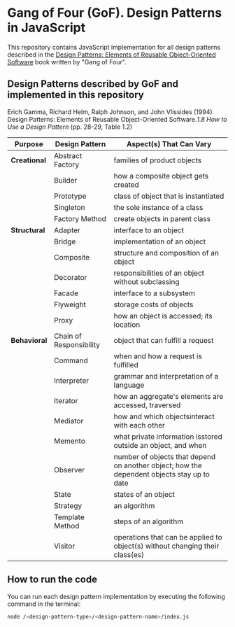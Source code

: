 # Gang of Four (GoF). Design Patterns in JavaScript
This repository contains JavaScript implementation for all design patterns described in the [Design Patterns: Elements of Reusable Object-Oriented Software](https://en.wikipedia.org/wiki/Design_Patterns) book written by "Gang of Four".

## Design Patterns described by GoF and implemented in this repository
Erich Gamma, Richard Helm, Ralph Johnson, and John Vlissides (1994). Design Patterns: Elements of Reusable Object-Oriented Software._1.8 How to Use a Design Pattern_ (pp. 28-29, Table 1.2)

| **Purpose**    | **Design Pattern**      | **Aspect(s) That Can Vary**                                                                |
|----------------|-------------------------|--------------------------------------------------------------------------------------------|
| **Creational** | Abstract Factory        | families of product objects                                                                |
|                | Builder                 | how a composite object gets created                                                        |
|                | Prototype               | class of object that is instantiated                                                       |
|                | Singleton               | the sole instance of a class                                                               |
|                | Factory Method          | create objects in parent class                                                             |
| **Structural** | Adapter                 | interface to an object                                                                     |
|                | Bridge                  | implementation of an object                                                                |
|                | Composite               | structure and composition of an object                                                     |
|                | Decorator               | responsibilities of an object without subclassing                                          |
|                | Facade                  | interface to a subsystem                                                                   |
|                | Flyweight               | storage costs of objects                                                                   |
|                | Proxy                   | how an object is accessed; its location                                                    |
| **Behavioral** | Chain of Responsibility | object that can fulfill a request                                                          |
|                | Command                 | when and how a request is fulfilled                                                        |
|                | Interpreter             | grammar and interpretation of a language                                                   |
|                | Iterator                | how an aggregate's elements are accessed, traversed                                        |
|                | Mediator                | how and which objectsinteract with each other                                              |
|                | Memento                 | what private information isstored outside an object, and when                              |
|                | Observer                | number of objects that depend on another object; how the dependent objects stay up to date |
|                | State                   | states of an object                                                                        |
|                | Strategy                | an algorithm                                                                               |
|                | Template Method         | steps of an algorithm                                                                      |
|                | Visitor                 | operations that can be applied to object(s) without changing their class(es)               |

## How to run the code
You can run each design pattern implementation by executing the following command in the terminal:
```bash
node /<design-pattern-type>/<design-pattern-name>/index.js
```
